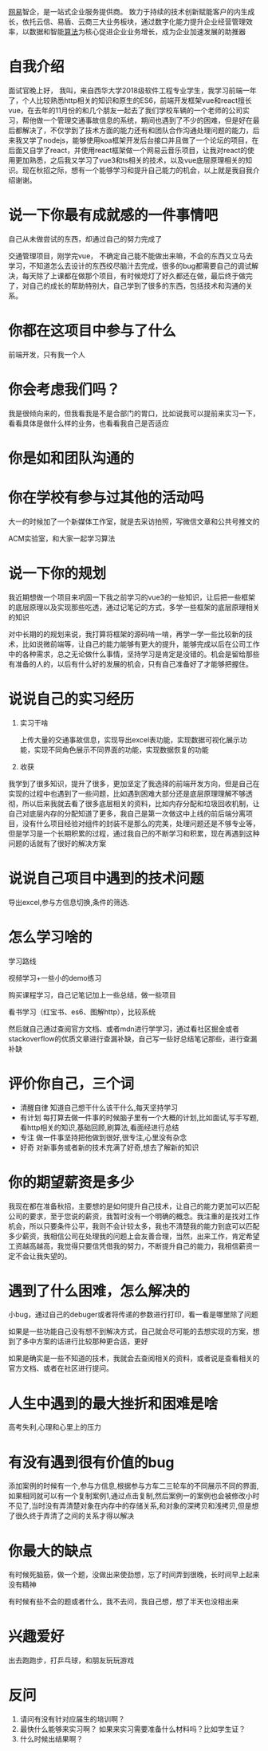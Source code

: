 [网易]()智企，是一站式企业服务提供商。 
 致力于持续的技术创新赋能客户的内生成长，依托云信、易盾、云商三大业务板块，通过数字化能力提升企业经营管理效率，以数据和智能[算法]()为核心促进企业业务增长，成为企业加速发展的助推器

# 自我介绍

面试官晚上好， 我叫，来自西华大学2018级软件工程专业学生，我学习前端一年了，个人比较熟悉http相关的知识和原生的ES6，前端开发框架vue和react擅长vue，在去年的11月份的和几个朋友一起去了我们学校车辆的一个老师的公司实习，帮他做一个管理交通事故信息的系统，期间也遇到了不少的困难，但是好在最后都解决了，不仅学到了技术方面的能力还有和团队合作沟通处理问题的能力，后来我又学了nodejs，能够使用koa框架开发后台接口并且做了一个论坛的项目，在后面又自学了react，并使用react框架做一个网易云音乐项目，让我对react的使用更加熟悉，之后我又学习了vue3和ts相关的技术，以及vue底层原理相关的知识。现在秋招之际，想有一个能够学习和提升自己能力的机会，以上就是我自我介绍谢谢。

# 说一下你最有成就感的一件事情吧

自己从未做尝试的东西，却通过自己的努力完成了

交通管理项目，刚学完vue， 不确定自己能不能做出来嘛，不会的东西又立马去学习，不知道怎么去设计的东西绞尽脑汁去完成，很多的bug都需要自己的调试解决，每天除了上课都在做那个项目，有时候熄灯了好久都还在做，最后终于做完了，对自己的成长的帮助特别大，自己学到了很多的东西，包括技术和沟通的关系。

# 你都在这项目中参与了什么 

前端开发，只有我一个人 

# 你会考虑我们吗？

我是很倾向来的，但我看我是不是合部门的胃口，比如说我可以提前来实习一下，看看具体是做什么样的业务，也看看我自己是否适应

# 你是如和团队沟通的

# 你在学校有参与过其他的活动吗 

大一的时候加了一个新媒体工作室，就是去采访拍照，写微信文章和公共号推文的

ACM实验室，和大家一起学习算法

# 说一下你的规划

我近期想做一个项目来巩固一下我之前学习的vue3的一些知识，让后把一些框架的底层原理以及实现那些吃透，通过记笔记的方式，多学一些框架的底层原理相关的知识

对中长期的的规划来说，我打算将框架的源码啃一啃，再学一学一些比较新的技术，比如说微前端等，让自己的能力能够有更大的提升，能够完成以后在公司工作中的各种需求，总之无论做什么事情，坚持学习是肯定是没错的。机会是留给那些有准备的人的，以后有什么好的发展的机会，只有自己准备好了才能够把握住。

# 说说自己的实习经历

1. 实习干啥

   上传大量的交通事故信息，实现导出excel表功能，实现数据可视化展示功能，实现不同角色展示不同界面的功能，实现数据恢复的功能

2. 收获

我学到了很多知识，提升了很多，更加坚定了我选择的前端开发方向，但是自己在实现的过程中也遇到了一些问题，比如遇到困难大部分还是底层原理理解不够透彻，所以后来我就去看了很多底层相关的资料，比如内存分配和垃圾回收机制，让自己对底层内存的分配知道了更多，我自己是第一次做这中上线的前后端分离项目，没有什么项目经验对组件的封装不是那么的完美，处理问题还是不够专业等，但是学习是一个长期积累的过程，通过我自己的不断学习和积累，现在再遇到这种问题的话就有了很好的解决方案

# 说说自己项目中遇到的技术问题

导出excel,参与方信息切换,条件的筛选.

# 怎么学习啥的

学习路线

视频学习+一些小的demo练习

购买课程学习，自己记笔记加上一些总结，做一些项目

看书学习（红宝书、es6、图解http），比较系统

然后就自己通过查阅官方文档、或者mdn进行学学习，通过看社区掘金或者stackoverflow的优质文章进行查漏补缺，自己写一些好总结笔记那些，进行查漏补缺

# 评价你自己，三个词

- 清醒自律 知道自己想干什么该干什么,每天坚持学习
- 有计划 每打算去做一件事的时候脑子里有一个大概的计划,比如面试,写手写题,看http相关的知识,基础回顾,刷算法,看面经进行总结
- 专注 做一件事坚持把他做到很好,很专注,心里没有杂念
- 好奇 对新事务或者新的技术充满了好奇,想去了解新的知识

# 你的期望薪资是多少

我现在都在准备秋招，主要想的是如何提升自己技术，让自己的能力更加可以匹配公司的要求，至于您说的薪资，我暂时没有一个明确的概念。我注重的是找对工作机会，所以只要条件公平，我则不会计较太多，我也不清楚我的能力到底可以匹配多少薪资，我相信公司在处理我的问题上会友善合理，当然，出来工作，肯定希望工资越高越高，我觉得只要信凭借我的努力，不断提升自己的能力，我相信薪资一定不会让我失望的。

# 遇到了什么困难，怎么解决的

小bug，通过自己的debuger或者将传递的参数进行打印，看一看是哪里除了问题

如果是一些功能自己没有想不到解决方式，自己就会尽可能的去想实现的方案，想到了多中方案的话进行比较那种更合适，更好

如果是确实是一些不知道的技术，我就会去查阅相关的资料，或者说是查看相关的官方文档、或者在社区进行提问。

# 人生中遇到的最大挫折和困难是啥

高考失利,心理和心里上的压力

# 有没有遇到很有价值的bug

添加案例的时候有一个,参与方信息,根据参与方车二三轮车的不同展示不同的界面,如果相同就可以有一个复制案例1,通过点击复制,然后案例一的案例也会被修改小时不见了,当时没有弄清楚对象在内存中的存储关系,和对象的深拷贝和浅拷贝,但是想了很久终于弄清了之间的关系才得以解决

# 你最大的缺点

有时候死脑筋，做一个题，没做出来使劲想，忘了时间弄到很晚，长时间早上起来没有精神

有时候有些不会的题或者什么，我不去问，我自己想，想了半天也没相出来

# 兴趣爱好

出去跑跑步，打乒乓球，和朋友玩玩游戏

# 反问

1. 请问有没有针对应届生的培训啊？
2. 最快什么能够来实习啊？ 如果来实习需要准备什么材料吗？比如学生证？
3. 什么时候出结果啊？

